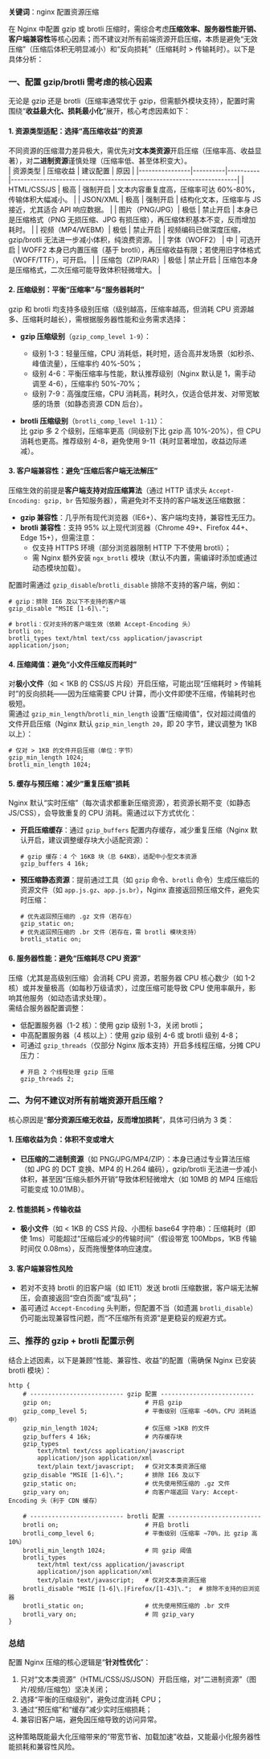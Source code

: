 **关键词**：nginx 配置资源压缩

在 Nginx 中配置 gzip 或 brotli 压缩时，需综合考虑**压缩效率、服务器性能开销、客户端兼容性**等核心因素；而不建议对所有前端资源开启压缩，本质是避免“无效压缩”（压缩后体积无明显减小）和“反向损耗”（压缩耗时 > 传输耗时）。以下是具体分析：

### 一、配置 gzip/brotli 需考虑的核心因素

无论是 gzip 还是 brotli（压缩率通常优于 gzip，但需额外模块支持），配置时需围绕“**收益最大化、损耗最小化**”展开，核心考虑因素如下：

#### 1. 资源类型适配：选择“高压缩收益”的资源

不同资源的压缩潜力差异极大，需优先对**文本类资源**开启压缩（压缩率高、收益显著），对**二进制资源**谨慎处理（压缩率低、甚至体积变大）。  
| 资源类型 | 压缩收益 | 建议配置 | 原因 |
|----------------|----------|----------|----------------------------------------------------------------------|
| HTML/CSS/JS | 极高 | 强制开启 | 文本内容重复度高，压缩率可达 60%-80%，传输体积大幅减小。 |
| JSON/XML | 极高 | 强制开启 | 结构化文本，压缩率与 JS 接近，尤其适合 API 响应数据。 |
| 图片（PNG/JPG）| 极低 | 禁止开启 | 本身已是压缩格式（PNG 无损压缩、JPG 有损压缩），再压缩体积基本不变，反而增加耗时。 |
| 视频（MP4/WEBM）| 极低 | 禁止开启 | 视频编码已做深度压缩，gzip/brotli 无法进一步减小体积，纯浪费资源。 |
| 字体（WOFF2） | 中 | 可选开启 | WOFF2 本身已内置压缩（基于 brotli），再压缩收益有限；若使用旧字体格式（WOFF/TTF），可开启。 |
| 压缩包（ZIP/RAR）| 极低 | 禁止开启 | 压缩包本身是压缩格式，二次压缩可能导致体积轻微增大。 |

#### 2. 压缩级别：平衡“压缩率”与“服务器耗时”

gzip 和 brotli 均支持多级别压缩（级别越高，压缩率越高，但消耗 CPU 资源越多、压缩耗时越长），需根据服务器性能和业务需求选择：

- **gzip 压缩级别**（`gzip_comp_level 1-9`）：

  - 级别 1-3：轻量压缩，CPU 消耗低，耗时短，适合高并发场景（如秒杀、峰值流量），压缩率约 40%-50%；
  - 级别 4-6：平衡压缩率与性能，默认推荐级别（Nginx 默认是 1，需手动调至 4-6），压缩率约 50%-70%；
  - 级别 7-9：高强度压缩，CPU 消耗高，耗时久，仅适合低并发、对带宽敏感的场景（如静态资源 CDN 后台）。

- **brotli 压缩级别**（`brotli_comp_level 1-11`）：  
  比 gzip 多 2 个级别，压缩率更高（同级别下比 gzip 高 10%-20%），但 CPU 消耗也更高。推荐级别 4-8，避免使用 9-11（耗时显著增加，收益边际递减）。

#### 3. 客户端兼容性：避免“压缩后客户端无法解压”

压缩生效的前提是**客户端支持对应压缩算法**（通过 HTTP 请求头 `Accept-Encoding: gzip, br` 告知服务器），需避免对不支持的客户端发送压缩数据：

- **gzip 兼容性**：几乎所有现代浏览器（IE6+）、客户端均支持，兼容性无压力。
- **brotli 兼容性**：支持 95% 以上现代浏览器（Chrome 49+、Firefox 44+、Edge 15+），但需注意：
  - 仅支持 HTTPS 环境（部分浏览器限制 HTTP 下不使用 brotli）；
  - 需 Nginx 额外安装 `ngx_brotli` 模块（默认不内置，需编译时添加或通过动态模块加载）。

配置时需通过 `gzip_disable`/`brotli_disable` 排除不支持的客户端，例如：

```nginx
# gzip：排除 IE6 及以下不支持的客户端
gzip_disable "MSIE [1-6]\.";

# brotli：仅对支持的客户端生效（依赖 Accept-Encoding 头）
brotli on;
brotli_types text/html text/css application/javascript application/json;
```

#### 4. 压缩阈值：避免“小文件压缩反而耗时”

对**极小文件**（如 < 1KB 的 CSS/JS 片段）开启压缩，可能出现“压缩耗时 > 传输耗时”的反向损耗——因为压缩需要 CPU 计算，而小文件即使不压缩，传输耗时也极短。  
需通过 `gzip_min_length`/`brotli_min_length` 设置“压缩阈值”，仅对超过阈值的文件开启压缩（Nginx 默认 `gzip_min_length 20`，即 20 字节，建议调整为 1KB 以上）：

```nginx
# 仅对 > 1KB 的文件开启压缩（单位：字节）
gzip_min_length 1024;
brotli_min_length 1024;
```

#### 5. 缓存与预压缩：减少“重复压缩”损耗

Nginx 默认“实时压缩”（每次请求都重新压缩资源），若资源长期不变（如静态 JS/CSS），会导致重复的 CPU 消耗。需通过以下方式优化：

- **开启压缩缓存**：通过 `gzip_buffers` 配置内存缓存，减少重复压缩（Nginx 默认开启，建议调整缓存块大小适配资源）：
  ```nginx
  # gzip 缓存：4 个 16KB 块（总 64KB），适配中小型文本资源
  gzip_buffers 4 16k;
  ```
- **预压缩静态资源**：提前通过工具（如 `gzip` 命令、`brotli` 命令）生成压缩后的资源文件（如 `app.js.gz`、`app.js.br`），Nginx 直接返回预压缩文件，避免实时压缩：
  ```nginx
  # 优先返回预压缩的 .gz 文件（若存在）
  gzip_static on;
  # 优先返回预压缩的 .br 文件（若存在，需 brotli 模块支持）
  brotli_static on;
  ```

#### 6. 服务器性能：避免“压缩耗尽 CPU 资源”

压缩（尤其是高级别压缩）会消耗 CPU 资源，若服务器 CPU 核心数少（如 1-2 核）或并发量极高（如每秒万级请求），过度压缩可能导致 CPU 使用率飙升，影响其他服务（如动态请求处理）。  
需结合服务器配置调整：

- 低配置服务器（1-2 核）：使用 gzip 级别 1-3，关闭 brotli；
- 中高配置服务器（4 核以上）：使用 gzip 级别 4-6 或 brotli 级别 4-8；
- 可通过 `gzip_threads`（仅部分 Nginx 版本支持）开启多线程压缩，分摊 CPU 压力：
  ```nginx
  # 开启 2 个线程处理 gzip 压缩
  gzip_threads 2;
  ```

### 二、为何不建议对所有前端资源开启压缩？

核心原因是“**部分资源压缩无收益，反而增加损耗**”，具体可归纳为 3 类：

#### 1. 压缩收益为负：体积不变或增大

- **已压缩的二进制资源**（如 PNG/JPG/MP4/ZIP）：本身已通过专业算法压缩（如 JPG 的 DCT 变换、MP4 的 H.264 编码），gzip/brotli 无法进一步减小体积，甚至因“压缩头额外开销”导致体积轻微增大（如 10MB 的 MP4 压缩后可能变成 10.01MB）。

#### 2. 性能损耗 > 传输收益

- **极小文件**（如 < 1KB 的 CSS 片段、小图标 base64 字符串）：压缩耗时（即使 1ms）可能超过“压缩后减少的传输时间”（假设带宽 100Mbps，1KB 传输时间仅 0.08ms），反而拖慢整体响应速度。

#### 3. 客户端兼容性风险

- 若对不支持 brotli 的旧客户端（如 IE11）发送 brotli 压缩数据，客户端无法解压，会直接返回“空白页面”或“乱码”；
- 虽可通过 `Accept-Encoding` 头判断，但配置不当（如遗漏 `brotli_disable`）仍可能出现兼容性问题，而“不压缩所有资源”是更稳妥的规避方式。

### 三、推荐的 gzip + brotli 配置示例

结合上述因素，以下是兼顾“性能、兼容性、收益”的配置（需确保 Nginx 已安装 brotli 模块）：

```nginx
http {
    # -------------------------- gzip 配置 --------------------------
    gzip on;                          # 开启 gzip
    gzip_comp_level 5;                # 平衡级别（压缩率 ~60%，CPU 消耗适中）
    gzip_min_length 1024;             # 仅压缩 >1KB 的文件
    gzip_buffers 4 16k;               # 内存缓存块
    gzip_types
        text/html text/css application/javascript
        application/json application/xml
        text/plain text/javascript;   # 仅对文本类资源压缩
    gzip_disable "MSIE [1-6]\.";      # 排除 IE6 及以下
    gzip_static on;                   # 优先使用预压缩的 .gz 文件
    gzip_vary on;                     # 向客户端返回 Vary: Accept-Encoding 头（利于 CDN 缓存）

    # -------------------------- brotli 配置 --------------------------
    brotli on;                        # 开启 brotli
    brotli_comp_level 6;              # 平衡级别（压缩率 ~70%，比 gzip 高 10%）
    brotli_min_length 1024;           # 同 gzip 阈值
    brotli_types
        text/html text/css application/javascript
        application/json application/xml
        text/plain text/javascript;   # 仅对文本类资源压缩
    brotli_disable "MSIE [1-6]\.|Firefox/[1-43]\.";  # 排除不支持的旧浏览器
    brotli_static on;                 # 优先使用预压缩的 .br 文件
    brotli_vary on;                   # 同 gzip_vary
}
```

### 总结

配置 Nginx 压缩的核心逻辑是“**针对性优化**”：

1. 只对“文本类资源”（HTML/CSS/JS/JSON）开启压缩，对“二进制资源”（图片/视频/压缩包）坚决关闭；
2. 选择“平衡的压缩级别”，避免过度消耗 CPU；
3. 通过“预压缩”和“缓存”减少实时压缩损耗；
4. 兼容旧客户端，避免因压缩导致的访问异常。

这种策略既能最大化压缩带来的“带宽节省、加载加速”收益，又能最小化服务器性能损耗和兼容性风险。
